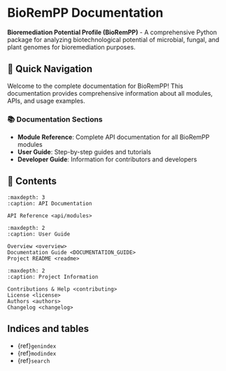 # BioRemPP Documentation

**Bioremediation Potential Profile (BioRemPP)** - A comprehensive Python package for analyzing biotechnological potential of microbial, fungal, and plant genomes for bioremediation purposes.

## 🚀 Quick Navigation

Welcome to the complete documentation for BioRemPP! This documentation provides comprehensive information about all modules, APIs, and usage examples.

### 📚 Documentation Sections

- **Module Reference**: Complete API documentation for all BioRemPP modules
- **User Guide**: Step-by-step guides and tutorials
- **Developer Guide**: Information for contributors and developers

## 📖 Contents

```{toctree}
:maxdepth: 3
:caption: API Documentation

API Reference <api/modules>
```

```{toctree}
:maxdepth: 2
:caption: User Guide

Overview <overview>
Documentation Guide <DOCUMENTATION_GUIDE>
Project README <readme>
```

```{toctree}
:maxdepth: 2
:caption: Project Information

Contributions & Help <contributing>
License <license>
Authors <authors>
Changelog <changelog>
```

## Indices and tables

* {ref}`genindex`
* {ref}`modindex`
* {ref}`search`

[Sphinx]: http://www.sphinx-doc.org/
[Markdown]: https://daringfireball.net/projects/markdown/
[reStructuredText]: http://www.sphinx-doc.org/en/master/usage/restructuredtext/basics.html
[MyST]: https://myst-parser.readthedocs.io/en/latest/
